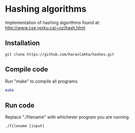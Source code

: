 # Hashing algorithms

Implementation of hashing algorithms found at: http://www.cse.yorku.ca/~oz/hash.html.

## Installation

```
git clone https://github.com/haranlakha/hashes.git
```

## Compile code

Run "make" to compile all programs.
```sh
make
```

## Run code
Replace "./filename" with whichever program you are running.
```
./filename [input]
```
